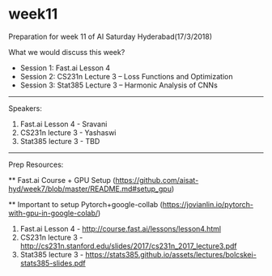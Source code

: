 # week11

Preparation for week 11 of AI Saturday Hyderabad(17/3/2018)

What we would discuss this week?

- Session 1: Fast.ai Lesson 4
- Session 2: CS231n Lecture 3 – Loss Functions and Optimization
- Session 3: Stat385 Lecture 3 –  Harmonic Analysis of CNNs

-------------------------

Speakers:

1. Fast.ai Lesson 4 - Sravani
2. CS231n lecture 3 - Yashaswi
3. Stat385 lecture 3 - TBD

------------------------------------

Prep Resources:

** Fast.ai Course + GPU Setup (https://github.com/aisat-hyd/week7/blob/master/README.md#setup_gpu)

** Important to setup Pytorch+google-collab (https://jovianlin.io/pytorch-with-gpu-in-google-colab/)

1. Fast.ai Lesson 4 - http://course.fast.ai/lessons/lesson4.html
2. CS231n lecture 3 - http://cs231n.stanford.edu/slides/2017/cs231n_2017_lecture3.pdf
3. Stat385 lecture 3 - https://stats385.github.io/assets/lectures/bolcskei-stats385-slides.pdf
